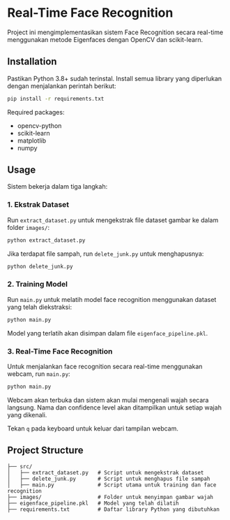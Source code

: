 # Real-Time Face Recognition

Project ini mengimplementasikan sistem Face Recognition secara real-time menggunakan metode Eigenfaces dengan OpenCV dan scikit-learn.

## Installation
Pastikan Python 3.8+ sudah terinstal. Install semua library yang diperlukan dengan menjalankan perintah berikut:

```bash
pip install -r requirements.txt
```

Required packages:
- opencv-python
- scikit-learn
- matplotlib
- numpy

## Usage
Sistem bekerja dalam tiga langkah:

### 1. Ekstrak Dataset
Run `extract_dataset.py` untuk mengekstrak file dataset gambar ke dalam folder `images/`:

```bash
python extract_dataset.py
```

Jika terdapat file sampah, run `delete_junk.py` untuk menghapusnya:

```bash
python delete_junk.py
```

### 2. Training Model
Run `main.py` untuk melatih model face recognition menggunakan dataset yang telah diekstraksi:

```bash
python main.py
```

Model yang terlatih akan disimpan dalam file `eigenface_pipeline.pkl`.

### 3. Real-Time Face Recognition
Untuk menjalankan face recognition secara real-time menggunakan webcam, run `main.py`:

```bash
python main.py
```

Webcam akan terbuka dan sistem akan mulai mengenali wajah secara langsung. Nama dan confidence level akan ditampilkan untuk setiap wajah yang dikenali.

Tekan `q` pada keyboard untuk keluar dari tampilan webcam.

## Project Structure
```plaintext
├── src/
│   ├── extract_dataset.py   # Script untuk mengekstrak dataset
│   ├── delete_junk.py       # Script untuk menghapus file sampah
│   ├── main.py              # Script utama untuk training dan face recognition
├── images/                  # Folder untuk menyimpan gambar wajah
├── eigenface_pipeline.pkl   # Model yang telah dilatih
├── requirements.txt         # Daftar library Python yang dibutuhkan
```

